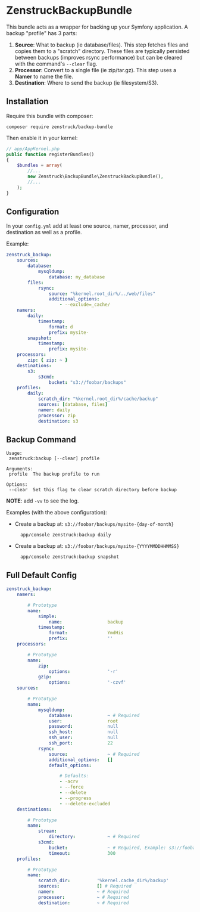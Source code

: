 # ZenstruckBackupBundle

This bundle acts as a wrapper for backing up your Symfony application. A backup "profile" has 3 parts:

1. **Source**: What to backup (ie database/files). This step fetches files and copies them to a "scratch"
directory. These files are typically persisted between backups (improves rsync performance) but can be
cleared with the command's `--clear` flag.
2. **Processor**: Convert to a single file (ie zip/tar.gz).  This step uses a **Namer** to name the file.
3. **Destination**: Where to send the backup (ie filesystem/S3).

## Installation

Require this bundle with composer:

    composer require zenstruck/backup-bundle

Then enable it in your kernel:

```php
// app/AppKernel.php
public function registerBundles()
{
    $bundles = array(
        //...
        new Zenstruck\BackupBundle\ZenstruckBackupBundle(),
        //...
    );
}
```

## Configuration

In your `config.yml` add at least one source, namer, processor, and destination as well as a profile.

Example:

```yaml
zenstruck_backup:
    sources:
        database:
            mysqldump:
                database: my_database
        files:
            rsync:
                source: "%kernel.root_dir%/../web/files"
                additional_options:
                    - --exclude=_cache/
    namers:
        daily:
            timestamp:
                format: d
                prefix: mysite-
        snapshot:
            timestamp:
                prefix: mysite-
    processors:
        zip: { zip: ~ }
    destinations:
        s3:
            s3cmd:
                bucket: "s3://foobar/backups"
    profiles:
        daily:
            scratch_dir: "%kernel.root_dir%/cache/backup"
            sources: [database, files]
            namer: daily
            processor: zip
            destination: s3
```

## Backup Command

```
Usage:
 zenstruck:backup [--clear] profile

Arguments:
 profile  The backup profile to run

Options:
 --clear  Set this flag to clear scratch directory before backup
```

**NOTE**: add `-vv` to see the log.

Examples (with the above configuration):

* Create a backup at: `s3://foobar/backups/mysite-{day-of-month}`

        app/console zenstruck:backup daily

* Create a backup at: `s3://foobar/backups/mysite-{YYYYMMDDHHMMSS}`

        app/console zenstruck:backup snapshot

## Full Default Config

```yaml
zenstruck_backup:
    namers:

        # Prototype
        name:
            simple:
                name:                 backup
            timestamp:
                format:               YmdHis
                prefix:               ''
    processors:

        # Prototype
        name:
            zip:
                options:              '-r'
            gzip:
                options:              '-czvf'
    sources:

        # Prototype
        name:
            mysqldump:
                database:             ~ # Required
                user:                 root
                password:             null
                ssh_host:             null
                ssh_user:             null
                ssh_port:             22
            rsync:
                source:               ~ # Required
                additional_options:   []
                default_options:

                    # Defaults:
                    - -acrv
                    - --force
                    - --delete
                    - --progress
                    - --delete-excluded
    destinations:

        # Prototype
        name:
            stream:
                directory:            ~ # Required
            s3cmd:
                bucket:               ~ # Required, Example: s3://foobar/backups
                timeout:              300
    profiles:

        # Prototype
        name:
            scratch_dir:          '%kernel.cache_dir%/backup'
            sources:              [] # Required
            namer:                ~ # Required
            processor:            ~ # Required
            destination:          ~ # Required
```
